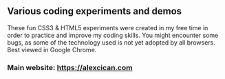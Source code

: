 ## Various coding experiments and demos
These fun CSS3 & HTML5 experiments were created in my free time in order to practice and improve my coding skills. You might encounter some bugs, as some of the technology used is not yet adopted by all browsers. Best viewed in Google Chrome.

### Main website: https://alexcican.com

